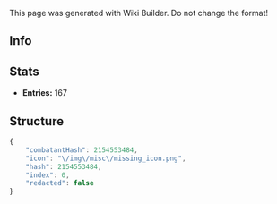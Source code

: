 <span class="wiki-builder">This page was generated with Wiki Builder. Do not change the format!</span>

## Info

## Stats
* **Entries:** 167

## Structure
```javascript
{
    "combatantHash": 2154553484,
    "icon": "\/img\/misc\/missing_icon.png",
    "hash": 2154553484,
    "index": 0,
    "redacted": false
}
```
